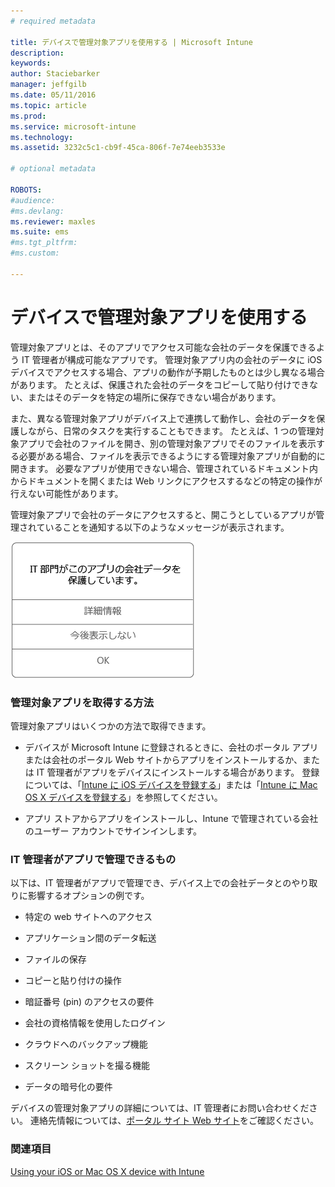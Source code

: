 ```yaml
---
# required metadata

title: デバイスで管理対象アプリを使用する | Microsoft Intune
description:
keywords:
author: Staciebarker
manager: jeffgilb
ms.date: 05/11/2016
ms.topic: article
ms.prod:
ms.service: microsoft-intune
ms.technology:
ms.assetid: 3232c5c1-cb9f-45ca-806f-7e74eeb3533e

# optional metadata

ROBOTS:
#audience:
#ms.devlang:
ms.reviewer: maxles
ms.suite: ems
#ms.tgt_pltfrm:
#ms.custom:

---
```



# デバイスで管理対象アプリを使用する

管理対象アプリとは、そのアプリでアクセス可能な会社のデータを保護できるよう IT 管理者が構成可能なアプリです。 管理対象アプリ内の会社のデータに iOS デバイスでアクセスする場合、アプリの動作が予期したものとは少し異なる場合があります。 たとえば、保護された会社のデータをコピーして貼り付けできない、またはそのデータを特定の場所に保存できない場合があります。

また、異なる管理対象アプリがデバイス上で連携して動作し、会社のデータを保護しながら、日常のタスクを実行することもできます。 たとえば、1 つの管理対象アプリで会社のファイルを開き、別の管理対象アプリでそのファイルを表示する必要がある場合、ファイルを表示できるようにする管理対象アプリが自動的に開きます。 必要なアプリが使用できない場合、管理されているドキュメント内からドキュメントを開くまたは Web リンクにアクセスするなどの特定の操作が行えない可能性があります。

管理対象アプリで会社のデータにアクセスすると、開こうとしているアプリが管理されていることを通知する以下のようなメッセージが表示されます。

![managed-apps-message-ios](./media/managed-apps-message.png)

### 管理対象アプリを取得する方法
管理対象アプリはいくつかの方法で取得できます。

-   デバイスが Microsoft Intune に登録されるときに、会社のポータル アプリまたは会社のポータル Web サイトからアプリをインストールするか、または IT 管理者がアプリをデバイスにインストールする場合があります。 登録については、「[Intune に iOS デバイスを登録する](enroll-your-device-in-intune-ios.md)」または「[Intune に Mac OS X デバイスを登録する](enroll-your-device-in-intune-mac-os-x.md)」を参照してください。

-   アプリ ストアからアプリをインストールし、Intune で管理されている会社のユーザー アカウントでサインインします。

### IT 管理者がアプリで管理できるもの
以下は、IT 管理者がアプリで管理でき、デバイス上での会社データとのやり取りに影響するオプションの例です。

-   特定の web サイトへのアクセス

-   アプリケーション間のデータ転送

-   ファイルの保存

-   コピーと貼り付けの操作

-   暗証番号 (pin) のアクセスの要件

-   会社の資格情報を使用したログイン

-   クラウドへのバックアップ機能

-   スクリーン ショットを撮る機能

-   データの暗号化の要件


デバイスの管理対象アプリの詳細については、IT 管理者にお問い合わせください。 連絡先情報については、[ポータル サイト Web サイト](http://portal.manage.microsoft.com)をご確認ください。

### 関連項目
[Using your iOS or Mac OS X device with Intune](using-your-ios-or-mac-os-x-device-with-intune.md)

<!--HONumber=Jun16_HO2-->


